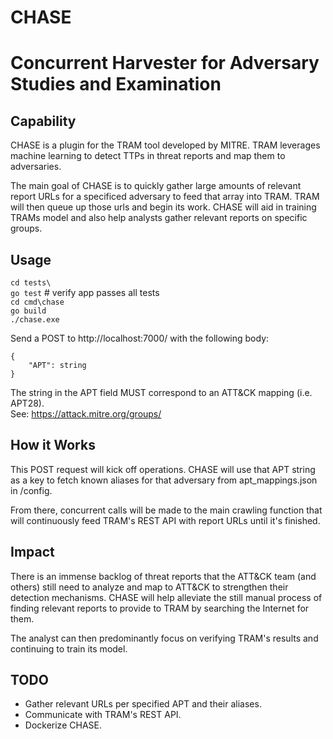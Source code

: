 # CHASE  
# Concurrent Harvester for Adversary Studies and Examination  

Capability
---------------
CHASE is a plugin for the TRAM tool developed by MITRE. TRAM leverages machine learning to detect
TTPs in threat reports and map them to adversaries.  

The main goal of CHASE is to quickly gather large amounts of relevant report URLs for a specificed adversary to feed that array into TRAM. TRAM will then queue up those urls and begin its work. CHASE
will aid in training TRAMs model and also help analysts gather relevant reports on specific groups.

Usage
---------------
`cd tests\`  
`go test` # verify app passes all tests  
`cd cmd\chase`  
`go build`  
`./chase.exe`  

Send a POST to http://localhost:7000/ with the following body:  
```
{
    "APT": string
}
```
The string in the APT field MUST correspond to an ATT&CK mapping (i.e. APT28).  
See: https://attack.mitre.org/groups/

How it Works
---------------

This POST request will kick off operations. CHASE will use that APT string as a key to fetch known aliases for that adversary from apt_mappings.json in /config.

From there, concurrent calls will be made to the main crawling function that will continuously feed TRAM's REST API with report URLs until it's finished. 

Impact
----------------

There is an immense backlog of threat reports that the ATT&CK team (and others) still need to analyze and map to ATT&CK to strengthen their detection mechanisms. CHASE will help alleviate the still manual process of finding relevant reports to
provide to TRAM by searching the Internet for them. 

The analyst can then predominantly focus on verifying TRAM's results and continuing to train its model. 


TODO
--------------
- Gather relevant URLs per specified APT and their aliases.
- Communicate with TRAM's REST API.
- Dockerize CHASE.